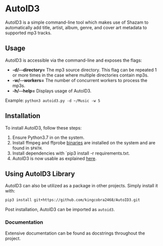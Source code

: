 # AutoID3

AutoID3 is a simple command-line tool which makes use of Shazam to
automatically add title, artist, album, genre, and cover art metadata
to supported mp3 tracks.

## Usage

AutoID3 is accessible via the command-line and exposes the flags:

- **-d/--directory=** The mp3 source directory. This flag can be
  repeated 1 or more times in the case where multiple directories
  contain mp3s.
- **-w/--workers=** The number of concurrent workers to process the
  mp3s.
- **-h/--help=** Displays usage of AutoID3.

Example: `python3 autoid3.py -d ~/Music -w 5`

## Installation

To install AutoID3, follow these steps:

1. Ensure Python3.7 in on the system.
2. Install ffmpeg and ffprobe [binaries](https://ffbinaries.com/downloads)
   are installed on the system and are found in `$PATH`.
3. Install dependencies with `pip3 install -r requirements.txt.
4. AutoID3 is now usable as explained [here](#usage).

## Using AutoID3 Library

AutoID3 can also be utilized as a package in other projects. Simply
install it with:

```sh
pip3 install git+https://github.com/kingcobra2468/AutoID3.git
```

Post installation, AutoID3 can be imported as `autoid3`.

### Documentation

Extensive documentation can be found as docstrings throughout
the project.
